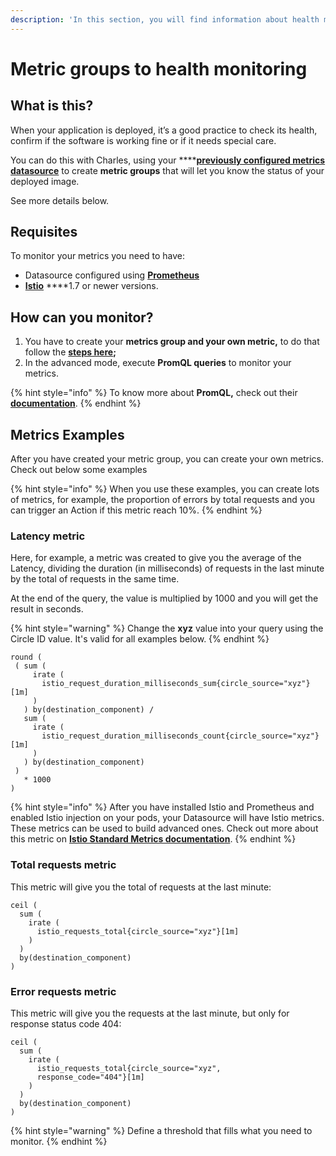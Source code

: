 ```yaml
---
description: 'In this section, you will find information about health monitoring.'
---
```


# Metric groups to health monitoring

## What is this?

When your application is deployed, it’s a good practice to check its health, confirm if the software is working fine or if it needs special care. 

You can do this with Charles, using your ****[**previously configured metrics datasource**](../../get-started/defining-a-workspace/datasource.md) to create **metric groups** that will let you know the status of your deployed image.

See more details below. 

## Requisites

To monitor your metrics you need to have:

*  Datasource configured using [**Prometheus**](https://prometheus.io/)
*  [**Istio**](https://istio.io/latest/) ****1.7 or newer versions.

## How can you monitor? 

1. You have to create your **metrics group and your own metric,** to do that follow the [**steps here**](metrics-group.md)**;**
2. In the advanced mode, execute **PromQL queries** to monitor your metrics.

{% hint style="info" %}
To know more about **PromQL,** check out their [**documentation**](https://prometheus.io/docs/prometheus/latest/querying/basics/).
{% endhint %}

## Metrics Examples 

After you have created your metric group, you can create your own metrics. Check out below some examples

{% hint style="info" %}
When you use these examples, you can create lots of metrics, for example, the proportion of errors by total requests and you can trigger an Action if this metric reach 10%.
{% endhint %}

### Latency metric

Here, for example, a metric was created to give you the average of the Latency, dividing the duration \(in milliseconds\) of requests in the last minute by the total of requests in the same time.  
  
At the end of the query, the value is multiplied by 1000 and you will get the result in seconds.

{% hint style="warning" %}
Change the **xyz** value into your query using the Circle ID value. It's valid for all examples below.
{% endhint %}

```
round (
 ( sum (
     irate (
       istio_request_duration_milliseconds_sum{circle_source="xyz"}[1m]
     )
   ) by(destination_component) /
   sum (
     irate (
       istio_request_duration_milliseconds_count{circle_source="xyz"}[1m]
     )
   ) by(destination_component)
 ) 
   * 1000
)
```

{% hint style="info" %}
After you have installed Istio and Prometheus and enabled Istio injection on your pods, your Datasource will have Istio metrics. These metrics can be used to build advanced ones. Check out more about this metric on [**Istio Standard Metrics documentation**](https://istio.io/latest/docs/reference/config/metrics/).
{% endhint %}

### Total requests metric

This metric will give you the total of requests at the last minute: 

```
ceil (
  sum (
    irate (
      istio_requests_total{circle_source="xyz"}[1m]
    )
  ) 
  by(destination_component)
) 
```

### Error requests metric

This metric will give you the requests at the last minute,  but only for response status code 404: 

```
ceil (
  sum (
    irate (
      istio_requests_total{circle_source="xyz",
      response_code="404"}[1m]
    )
  ) 
  by(destination_component)
) 
```

{% hint style="warning" %}
Define a threshold that fills what you need to monitor. 
{% endhint %}

